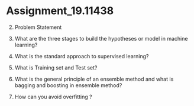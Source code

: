 # Assignment_19.11438
2. Problem Statement

1. What are the three stages to build the hypotheses or model in machine learning?
2. What is the standard approach to supervised learning?
3. What is Training set and Test set?
4. What is the general principle of an ensemble method and what is bagging and
boosting in ensemble method?
5. How can you avoid overfitting ?
